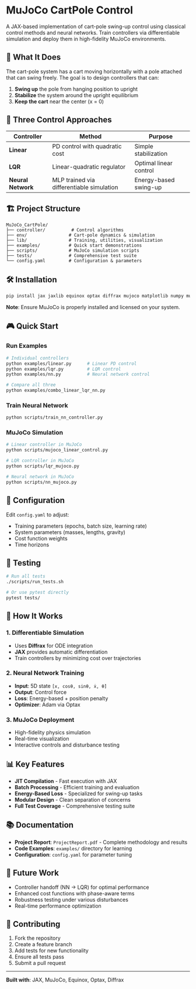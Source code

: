 # MuJoCo CartPole Control

A JAX-based implementation of cart-pole swing-up control using classical control methods and neural networks. Train controllers via differentiable simulation and deploy them in high-fidelity MuJoCo environments.

## 🎯 What It Does

The cart-pole system has a cart moving horizontally with a pole attached that can swing freely. The goal is to design controllers that can:

1. **Swing up** the pole from hanging position to upright
2. **Stabilize** the system around the upright equilibrium
3. **Keep the cart** near the center (x = 0)

## 🚀 Three Control Approaches

| Controller | Method | Purpose |
|------------|---------|---------|
| **Linear** | PD control with quadratic cost | Simple stabilization |
| **LQR** | Linear-quadratic regulator | Optimal linear control |
| **Neural Network** | MLP trained via differentiable simulation | Energy-based swing-up |

## 🏗️ Project Structure

```
MuJoCo_CartPole/
├── controller/          # Control algorithms
├── env/                # Cart-pole dynamics & simulation
├── lib/                # Training, utilities, visualization
├── examples/           # Quick start demonstrations
├── scripts/            # MuJoCo simulation scripts
├── tests/              # Comprehensive test suite
└── config.yaml         # Configuration & parameters
```

## 🛠️ Installation

```bash
pip install jax jaxlib equinox optax diffrax mujoco matplotlib numpy mujoco-python-viewer
```

**Note**: Ensure MuJoCo is properly installed and licensed on your system.

## 🎮 Quick Start

### Run Examples
```bash
# Individual controllers
python examples/linear.py      # Linear PD control
python examples/lqr.py         # LQR control
python examples/nn.py          # Neural network control

# Compare all three
python examples/combo_linear_lqr_nn.py
```

### Train Neural Network
```bash
python scripts/train_nn_controller.py
```

### MuJoCo Simulation
```bash
# Linear controller in MuJoCo
python scripts/mujoco_linear_control.py

# LQR controller in MuJoCo  
python scripts/lqr_mujoco.py

# Neural network in MuJoCo
python scripts/nn_mujoco.py
```

## 🔧 Configuration

Edit `config.yaml` to adjust:
- Training parameters (epochs, batch size, learning rate)
- System parameters (masses, lengths, gravity)
- Cost function weights
- Time horizons

## 🧪 Testing

```bash
# Run all tests
./scripts/run_tests.sh

# Or use pytest directly
pytest tests/
```

## 🔬 How It Works

### 1. Differentiable Simulation
- Uses **Diffrax** for ODE integration
- **JAX** provides automatic differentiation
- Train controllers by minimizing cost over trajectories

### 2. Neural Network Training
- **Input**: 5D state `[x, cosθ, sinθ, ẋ, θ̇]`
- **Output**: Control force
- **Loss**: Energy-based + position penalty
- **Optimizer**: Adam via Optax

### 3. MuJoCo Deployment
- High-fidelity physics simulation
- Real-time visualization
- Interactive controls and disturbance testing

## 📊 Key Features

- **JIT Compilation** - Fast execution with JAX
- **Batch Processing** - Efficient training and evaluation
- **Energy-Based Loss** - Specialized for swing-up tasks
- **Modular Design** - Clean separation of concerns
- **Full Test Coverage** - Comprehensive testing suite

## 📚 Documentation

- **Project Report**: `ProjectReport.pdf` - Complete methodology and results
- **Code Examples**: `examples/` directory for learning
- **Configuration**: `config.yaml` for parameter tuning

## 🔮 Future Work

- Controller handoff (NN → LQR) for optimal performance
- Enhanced cost functions with phase-aware terms
- Robustness testing under various disturbances
- Real-time performance optimization

## 🤝 Contributing

1. Fork the repository
2. Create a feature branch
3. Add tests for new functionality
4. Ensure all tests pass
5. Submit a pull request

---

**Built with**: JAX, MuJoCo, Equinox, Optax, Diffrax
